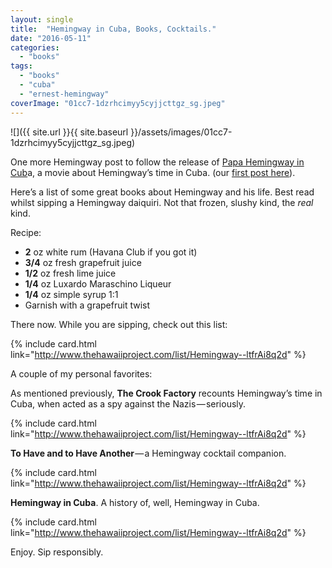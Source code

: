```yaml
---
layout: single
title:  "Hemingway in Cuba, Books, Cocktails."
date: "2016-05-11"
categories: 
  - "books"
tags: 
  - "books"
  - "cuba"
  - "ernest-hemingway"
coverImage: "01cc7-1dzrhcimyy5cyjjcttgz_sg.jpeg"
---
```


![]({{ site.url }}{{ site.baseurl }}/assets/images/01cc7-1dzrhcimyy5cyjjcttgz_sg.jpeg)

One more Hemingway post to follow the release of [Papa Hemingway in Cub](https://g.co/kgs/8kNyF)a, a movie about Hemingway’s time in Cuba. (our [first post here](https://medium.com/@thehawaiiproj/hemingway-in-cuba-1dcb3dad18f6#.yqgd4q5rf)).

Here’s a list of some great books about Hemingway and his life. Best read whilst sipping a Hemingway daiquiri. Not that frozen, slushy kind, the _real_ kind.

Recipe:

- **2** oz white rum (Havana Club if you got it)
- **3/4** oz fresh grapefruit juice
- **1/2** oz fresh lime juice
- **1/4** oz Luxardo Maraschino Liqueur
- **1/4** oz simple syrup 1:1
- Garnish with a grapefruit twist

There now. While you are sipping, check out this list:

{% include card.html link="http://www.thehawaiiproject.com/list/Hemingway--ltfrAi8q2d" %}

A couple of my personal favorites:

As mentioned previously, **The Crook Factory** recounts Hemingway’s time in Cuba, when acted as a spy against the Nazis — seriously.

{% include card.html link="http://www.thehawaiiproject.com/list/Hemingway--ltfrAi8q2d" %}

**To Have and to Have Another** — a Hemingway cocktail companion.

{% include card.html link="http://www.thehawaiiproject.com/list/Hemingway--ltfrAi8q2d" %}

**Hemingway in Cuba**. A history of, well, Hemingway in Cuba.

{% include card.html link="http://www.thehawaiiproject.com/list/Hemingway--ltfrAi8q2d" %}

Enjoy. Sip responsibly.
